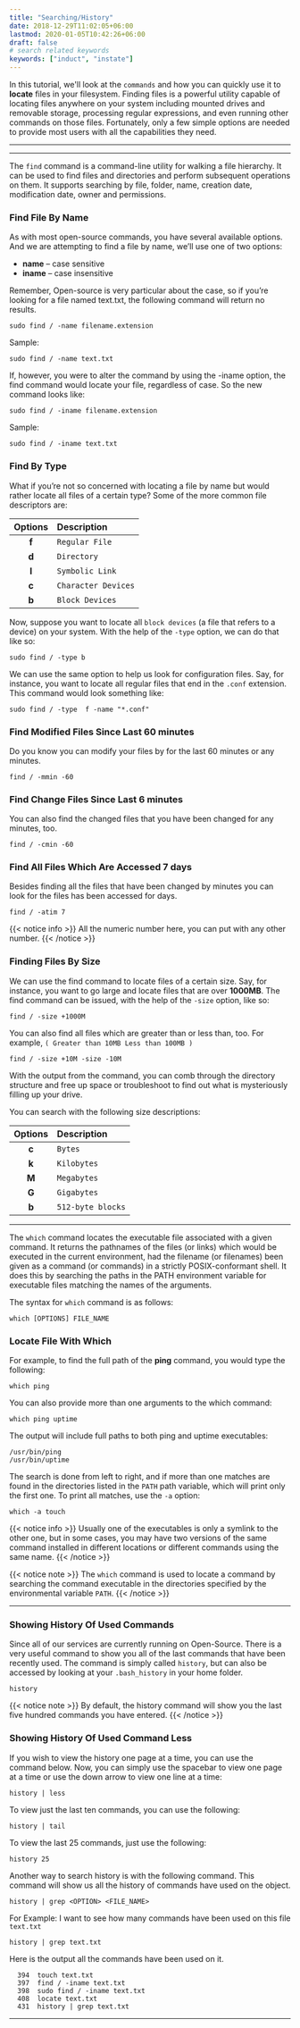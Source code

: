 ```yaml
---
title: "Searching/History"
date: 2018-12-29T11:02:05+06:00
lastmod: 2020-01-05T10:42:26+06:00
draft: false
# search related keywords
keywords: ["induct", "instate"]
---
```

In this tutorial, we'll look at the `commands` and how you can quickly use it to **locate** files in your filesystem. Finding files is a powerful utility capable of locating files anywhere on your system including mounted drives and removable storage, processing regular expressions, and even running other commands on those files. Fortunately, only a few simple options are needed to provide most users with all the capabilities they need.

----
----

The `find` command is a command-line utility for walking a file hierarchy. It can be used to find files and directories and perform subsequent operations on them. It supports searching by file, folder, name, creation date, modification date, owner and permissions. 



### Find File By Name
As with most open-source commands, you have several available options. And we are attempting to find a file by name, we’ll use one of two options:

+ **name** – case sensitive
+ **iname** – case insensitive

Remember, Open-source is very particular about the case, so if you’re looking for a file named text.txt, the following command will return no results.
```
sudo find / -name filename.extension
```
Sample:
```
sudo find / -name text.txt
```
If, however, you were to alter the command by using the -iname option, the find command would locate your file, regardless of case. So the new command looks like:
```
sudo find / -iname filename.extension
```
Sample:
```
sudo find / -iname text.txt
```

### Find By Type
What if you’re not so concerned with locating a file by name but would rather locate all files of a certain type? Some of the more common file descriptors are:

|    Options| Description         | 
|:----------:|:--------------------|
| **f**     |      `Regular File` |
| **d**     |      `Directory`    |
| **l**     |      `Symbolic Link`|
| **c**     |      `Character Devices`|
| **b**     |      `Block Devices`|

Now, suppose you want to locate all `block devices` (a file that refers to a device) on your system. With the help of the `-type` option, we can do that like so:
```
sudo find / -type b
```

We can use the same option to help us look for configuration files. Say, for instance, you want to locate all regular files that end in the `.conf` extension. This command would look something like:
````
sudo find / -type  f -name "*.conf"
````
### Find Modified Files Since Last 60 minutes
Do you know you can modify your files by for the last 60 minutes or any minutes.
```
find / -mmin -60
```
### Find Change Files Since Last 6 minutes
You can also find the changed files that you have been changed for any minutes, too.
```
find / -cmin -60
```
### Find All Files Which Are Accessed 7 days
Besides finding all the files that have been changed by minutes you can look for the files has been accessed for days.
```
find / -atim 7
```
{{< notice info >}}
All the numeric number here, you can put with any other number. 
{{< /notice >}}

### Finding Files By Size
We can use the find command to locate files of a certain size. Say, for instance, you want to go large and locate files that are over **1000MB**. The find command can be issued, with the help of the `-size` option, like so:
```
find / -size +1000M
```
You can also find all files which are greater than or less than, too. For example, `( Greater than 10MB Less than 100MB )`
```
find / -size +10M -size -10M
```
With the output from the command, you can comb through the directory structure and free up space or troubleshoot to find out what is mysteriously filling up your drive.

You can search with the following size descriptions:

|    Options| Description         | 
|:----------:|:--------------------|
| **c**     |      `Bytes` |
| **k**     |      `Kilobytes`    |
| **M**     |      `Megabytes`|
| **G**     |      `Gigabytes`|
| **b**     |      `512-byte blocks`|

----

The `which` command locates the executable file associated with a given command. It returns the pathnames of the files (or links) which would be executed in the current environment, had the filename (or filenames) been given as a command (or commands) in a strictly POSIX-conformant shell. It does this by searching the paths in the PATH environment variable for executable files matching the names of the arguments.


The syntax for `which` command is as follows:
```
which [OPTIONS] FILE_NAME
```
### Locate File With Which
For example, to find the full path of the **ping** command, you would type the following:
```
which ping
```
You can also provide more than one arguments to the which command:
```
which ping uptime
```
The output will include full paths to both ping and uptime executables:
```
/usr/bin/ping
/usr/bin/uptime
```
The search is done from left to right, and if more than one matches are found in the directories listed in the `PATH` path variable, which will print only the first one. To print all matches, use the `-a` option:
```
which -a touch
```
{{< notice info >}}
Usually one of the executables is only a symlink to the other one, but in some cases, you may have two versions of the same command installed in different locations or different commands using the same name.
{{< /notice >}}

{{< notice note >}}
The `which` command is used to locate a command by searching the command executable in the directories specified by the environmental variable `PATH`.
{{< /notice >}}

----
### Showing History Of Used Commands
Since all of our services are currently running on Open-Source. There is a very useful command to show you all of the last commands that have been recently used. The command is simply called `history`, but can also be accessed by looking at your `.bash_history` in your home folder. 

```
history
```
{{< notice note >}}
By default, the history command will show you the last five hundred commands you have entered.
{{< /notice >}}

### Showing History Of Used Command Less
If you wish to view the history one page at a time, you can use the command below. Now, you can simply use the spacebar to view one page at a time or use the down arrow to view one line at a time:
```
history | less
```
To view just the last ten commands, you can use the following:
```
history | tail
```
To view the last 25 commands, just use the following:
```
history 25
```
Another way to search history is with the following command. This command will show us all the history of commands have used on the object.
```
history | grep <OPTION> <FILE_NAME>
```
For Example: I want to see how many commands have been used on this file `text.txt`
```
history | grep text.txt
```
Here is the output all the commands have been used on it.
```
  394  touch text.txt
  397  find / -iname text.txt
  398  sudo find / -iname text.txt
  408  locate text.txt
  431  history | grep text.txt
```

----